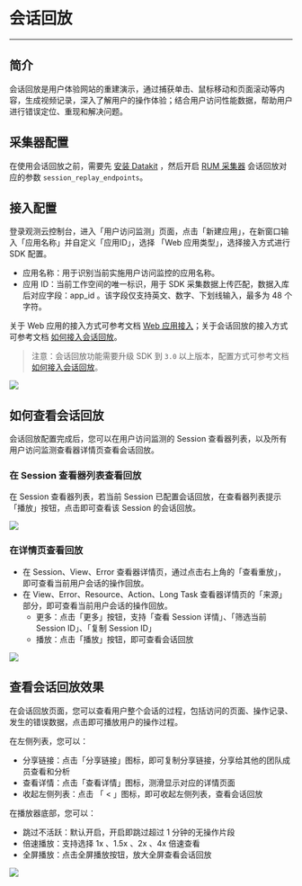 # 会话回放
---

## 简介

会话回放是用户体验网站的重建演示，通过捕获单击、鼠标移动和页面滚动等内容，生成视频记录，深入了解用户的操作体验；结合用户访问性能数据，帮助用户进行错误定位、重现和解决问题。

## 采集器配置

在使用会话回放之前，需要先 [安装 Datakit](../../datakit/datakit-install.md) ，然后开启 [RUM 采集器](../../datakit/rum.md) 会话回放对应的参数 `session_replay_endpoints`。

## 接入配置

登录观测云控制台，进入「用户访问监测」页面，点击「新建应用」，在新窗口输入「应用名称」并自定义「应用ID」，选择 「Web 应用类型」，选择接入方式进行 SDK 配置。

- 应用名称：用于识别当前实施用户访问监控的应用名称。
- 应用 ID：当前工作空间的唯一标识，用于 SDK 采集数据上传匹配，数据入库后对应字段：app_id 。该字段仅支持英文、数字、下划线输入，最多为 48 个字符。

关于 Web 应用的接入方式可参考文档 [Web 应用接入](../web/app-access.md)；关于会话回放的接入方式可参考文档 [如何接入会话回放](replay.md)。

> 注意：会话回放功能需要升级 SDK 到 `3.0` 以上版本，配置方式可参考文档 [如何接入会话回放](replay.md)。

![](../img/6.session_reply_1.png)

## 如何查看会话回放

会话回放配置完成后，您可以在用户访问监测的 Session 查看器列表，以及所有用户访问监测查看器详情页查看会话回放。

### 在 Session 查看器列表查看回放

在 Session 查看器列表，若当前 Session 已配置会话回放，在查看器列表提示「播放」按钮，点击即可查看该 Session 的会话回放。

![](../img/16.session_replay_1.png)

### 在详情页查看回放

- 在 Session、View、Error 查看器详情页，通过点击右上角的「查看重放」，即可查看当前用户会话的操作回放。
- 在 View、Error、Resource、Action、Long Task 查看器详情页的「来源」部分，即可查看当前用户会话的操作回放。
    - 更多：点击「更多」按钮，支持「查看 Session 详情」、「筛选当前 Session ID」、「复制 Session ID」
    - 播放：点击「播放」按钮，即可查看会话回放

![](../img/16.session_replay_8.png)

## 查看会话回放效果

在会话回放页面，您可以查看用户整个会话的过程，包括访问的页面、操作记录、发生的错误数据，点击即可播放用户的操作过程。

在左侧列表，您可以：

- 分享链接：点击「分享链接」图标，即可复制分享链接，分享给其他的团队成员查看和分析
- 查看详情：点击「查看详情」图标，测滑显示对应的详情页面
- 收起左侧列表：点击 「 < 」图标，即可收起左侧列表，查看会话回放

在播放器底部，您可以：

- 跳过不活跃：默认开启，开启即跳过超过 1 分钟的无操作片段
- 倍速播放：支持选择 1x 、1.5x 、2x 、4x 倍速查看
- 全屏播放：点击全屏播放按钮，放大全屏查看会话回放

![](../img/16.session_replay_9.1.png)